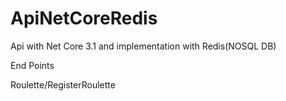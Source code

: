 # ApiNetCoreRedis
Api with Net Core 3.1 and implementation with Redis(NOSQL DB)

End Points

Roulette/RegisterRoulette
